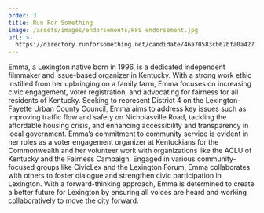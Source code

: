 ```yaml
---
order: 3
title: Run For Something
image: /assets/images/endorsements/RFS endorsement.jpg
url: >-
  https://directory.runforsomething.net/candidate/46a70583cb62bfa0a4277042b1112e4e/curtis-emma/
---
```


Emma, a Lexington native born in 1996, is a dedicated independent filmmaker and issue-based organizer in Kentucky. With a strong work ethic instilled from her upbringing on a family farm, Emma focuses on increasing civic engagement, voter registration, and advocating for fairness for all residents of Kentucky. Seeking to represent District 4 on the Lexington-Fayette Urban County Council, Emma aims to address key issues such as improving traffic flow and safety on Nicholasville Road, tackling the affordable housing crisis, and enhancing accessibility and transparency in local government. Emma’s commitment to community service is evident in her roles as a voter engagement organizer at Kentuckians for the Commonwealth and her volunteer work with organizations like the ACLU of Kentucky and the Fairness Campaign. Engaged in various community-focused groups like CivicLex and the Lexington Forum, Emma collaborates with others to foster dialogue and strengthen civic participation in Lexington. With a forward-thinking approach, Emma is determined to create a better future for Lexington by ensuring all voices are heard and working collaboratively to move the city forward.
